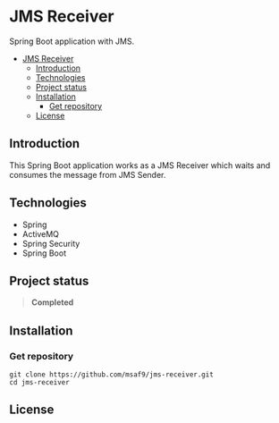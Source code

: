 # JMS Receiver
Spring Boot application with JMS.

- [JMS Receiver](#jms-receiver)
  - [Introduction](#introduction)
  - [Technologies](#technologies)
  - [Project status](#project-status)
  - [Installation](#installation)
    - [Get repository](#get-repository)
  - [License](#license)

## Introduction
This Spring Boot application works as a JMS Receiver which waits and consumes the message from JMS Sender.

## Technologies
- Spring
- ActiveMQ
- Spring Security
- Spring Boot

## Project status
> **Completed**

## Installation
### Get repository
```git
git clone https://github.com/msaf9/jms-receiver.git
cd jms-receiver
```

## License
